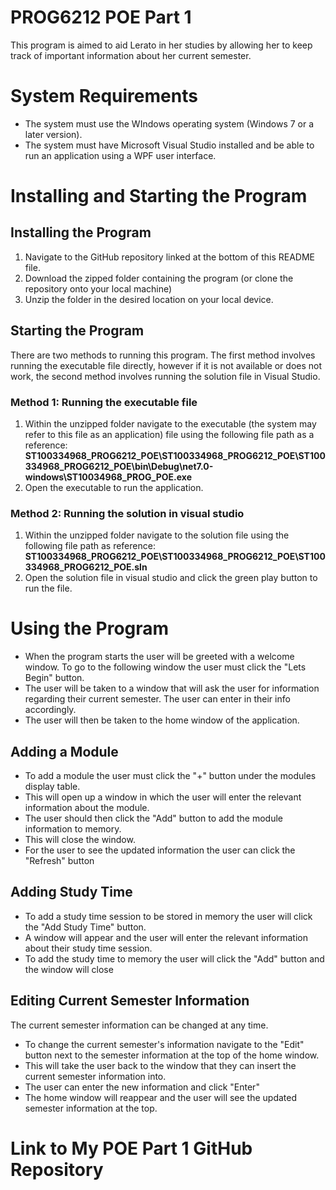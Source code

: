 ﻿# PROG6212 POE Part 1

This program is aimed to aid Lerato in her studies by allowing her to keep track of important information about her current semester.


# System Requirements

* The system must use the WIndows operating system (Windows 7 or a later version).
* The system must have Microsoft Visual Studio installed and be able to run an application using a WPF user interface.

# Installing and Starting the Program

## Installing the Program
1. Navigate to the GitHub repository linked at the bottom of this README file.
2. Download the zipped folder containing the program (or clone the repository onto your local machine)
3. Unzip the folder in the desired location on your local device.
## Starting the Program
There are two methods to running this program. The first method involves running the executable file directly, however if it is not available or does not work, the second method involves running the solution file in Visual Studio.
### Method 1: Running the executable file
1. Within the unzipped folder navigate to the executable (the system may refer to this file as an application) file using the following file path as a reference: **ST100334968_PROG6212_POE\ST100334968_PROG6212_POE\ST100334968_PROG6212_POE\bin\Debug\net7.0-windows\ST10034968_PROG_POE.exe**
2. Open the executable to run the application.
### Method 2: Running the solution in visual studio 
1. Within the unzipped folder navigate to the solution file using the following file path as reference: **ST100334968_PROG6212_POE\ST100334968_PROG6212_POE\ST100334968_PROG6212_POE.sln**
2. Open the solution file in visual studio and click the green play button to run the file.
# Using the Program

* When the program starts the user will be greeted with a welcome window. To go to the following window the user must click the "Lets Begin" button.
* The user will be taken to a window that will ask the user for information regarding their current semester. The user can enter in their info accordingly.
* The user will then be taken to the home window of the application.
## Adding a Module
* To add a module the user must click the "+" button under the modules display table. 
* This will open up a window in which the user will enter the relevant information about the module.
* The user should then click the "Add" button to add the module information to memory.
* This will close the window.
* For the user to see the updated information the user can click the "Refresh" button
## Adding Study Time
* To add a study time session to be stored in memory the user will click the "Add Study Time" button.
* A window will appear and the user will enter the relevant information about their study time session. 
* To add the study time to memory the user will click the "Add" button and the window will close
## Editing Current Semester Information
The current semester information can be changed at any time. 
* To change the current semester's information navigate to the "Edit" button next to the semester information at the top of the home window.
* This will take the user back to the window that they can insert the current semester information into. 
* The user can enter the new information and click "Enter"
* The home window will reappear and the user will see the updated semester information at the top.
# Link to My POE Part 1 GitHub Repository

